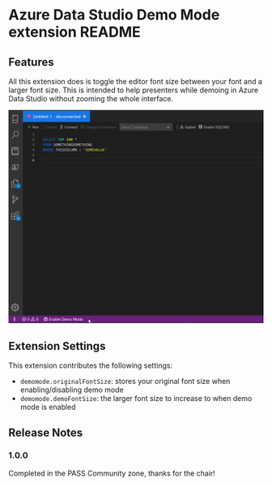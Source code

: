 # Azure Data Studio Demo Mode extension README


## Features

All this extension does is toggle the editor font size between your font and a larger font size.  This is intended to help presenters while demoing in Azure Data Studio without zooming the whole interface.

![Demo Mode Demo](/images/enable_disable.gif)

## Extension Settings

This extension contributes the following settings:

* `demomode.originalFontSize`: stores your original font size when enabling/disabling demo mode
* `demomode.demoFontSize`: the larger font size to increase to when demo mode is enabled


## Release Notes

### 1.0.0

Completed in the PASS Community zone, thanks for the chair!
